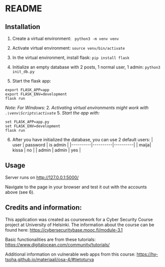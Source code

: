 # README

## Installation
1. Create a virtual environment:
``` python3 -m venv venv```
2. Activate virtual environment:
``` source venv/bin/activate ```
3. In the virtual environment, install flask:
```pip install flask```

4. Initialize an empty database with 2 posts, 1 normal user, 1 admin:
```python3 init_db.py```

5. Start the flask app:
```
export FLASK_APP=app
export FLASK_ENV=development
flask run
```

_Note: For Windows:_
2. _Activating virtual environments might work with ```.\venv\Scripts\activate```_
5. _Start the app with:_
```
set FLASK_APP=app.py
set FLASK_ENV=development
flask run
```

6. After you have initialized the database, you can use 2 default users:
| user | password | is admin |
|----------|----------|----------|
| maija| kissa | no |
| admin | admin | yes |

## Usage
Server runs on http://127.0.0.1:5000/

Navigate to the page in your browser and test it out with the accounts above (see 6).


## Credits and information:
This application was created as coursework for a Cyber Security Course project at University of Helsinki.
The information about the course can be found here: 
https://cybersecuritybase.mooc.fi/module-3.1 

Basic functionalities are from these tutorials: 
https://www.digitalocean.com/community/tutorials/

Additional information on vulnerable web apps from this course: https://hy-tsoha.github.io/materiaali/osa-4/#tietoturva 